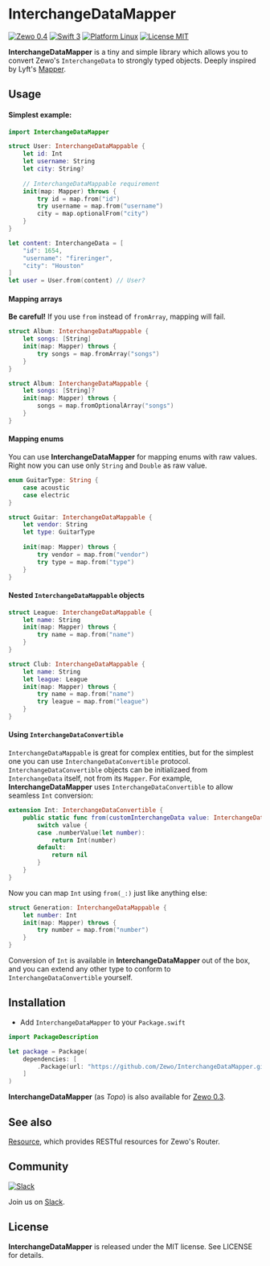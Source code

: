 # InterchangeDataMapper
[![Zewo 0.4][zewo-badge]](http://zewo.io)
[![Swift 3][swift-badge]](https://swift.org)
[![Platform Linux][platforms-badge]](https://swift.org)
[![License MIT][mit-badge]](https://tldrlegal.com/license/mit-license)

**InterchangeDataMapper** is a tiny and simple library which allows you to convert Zewo's `InterchangeData` to strongly typed objects. Deeply inspired by Lyft's [Mapper][mapper-url].

## Usage
#### Simplest example:

``` swift
import InterchangeDataMapper

struct User: InterchangeDataMappable {
    let id: Int
    let username: String
    let city: String?
    
    // InterchangeDataMappable requirement
    init(map: Mapper) throws {
        try id = map.from("id")
        try username = map.from("username")
        city = map.optionalFrom("city")
    }
}

let content: InterchangeData = [
    "id": 1654,
    "username": "fireringer",
    "city": "Houston"
]
let user = User.from(content) // User?
```

#### Mapping arrays
**Be careful!** If you use `from` instead of `fromArray`, mapping will fail.

```swift
struct Album: InterchangeDataMappable {
    let songs: [String]
    init(map: Mapper) throws {
        try songs = map.fromArray("songs")
    }
}
```

```swift
struct Album: InterchangeDataMappable {
    let songs: [String]?
    init(map: Mapper) throws {
        songs = map.fromOptionalArray("songs")
    }
}
```

#### Mapping enums
You can use **InterchangeDataMapper** for mapping enums with raw values. Right now you can use only `String` and `Double` as raw value.

```swift
enum GuitarType: String {
    case acoustic
    case electric
}

struct Guitar: InterchangeDataMappable {
    let vendor: String
    let type: GuitarType
    
    init(map: Mapper) throws {
        try vendor = map.from("vendor")
        try type = map.from("type")
    }
}
```

#### Nested `InterchangeDataMappable` objects

```swift
struct League: InterchangeDataMappable {
    let name: String
    init(map: Mapper) throws {
        try name = map.from("name")
    }
}

struct Club: InterchangeDataMappable {
    let name: String
    let league: League
    init(map: Mapper) throws {
        try name = map.from("name")
        try league = map.from("league")
    }
}
```

#### Using `InterchangeDataConvertible`
`InterchangeDataMappable` is great for complex entities, but for the simplest one you can use `InterchangeDataConvertible` protocol. `InterchangeDataConvertible` objects can be initializaed from `InterchangeData` itself, not from its `Mapper`. For example, **InterchangeDataMapper** uses `InterchangeDataConvertible` to allow seamless `Int` conversion:

```swift
extension Int: InterchangeDataConvertible {
    public static func from(customInterchangeData value: InterchangeData) -> Int? {
        switch value {
        case .numberValue(let number):
            return Int(number)
        default:
            return nil
        }
    }
}
```

Now you can map `Int` using `from(_:)` just like anything else:

```swift
struct Generation: InterchangeDataMappable {
    let number: Int
    init(map: Mapper) throws {
        try number = map.from("number")
    }
}
```

Conversion of `Int` is available in **InterchangeDataMapper** out of the box, and you can extend any other type to conform to `InterchangeDataConvertible` yourself.

## Installation
- Add `InterchangeDataMapper` to your `Package.swift`

```swift
import PackageDescription

let package = Package(
    dependencies: [
        .Package(url: "https://github.com/Zewo/InterchangeDataMapper.git", majorVersion: 0, minor: 4),
    ]
)
```

**InterchangeDataMapper** (as *Topo*) is also available for [Zewo 0.3][topo-0.3].

## See also
[Resource][resource-url], which provides RESTful resources for Zewo's Router.

## Community

[![Slack](http://s13.postimg.org/ybwy92ktf/Slack.png)](http://slack.zewo.io)

Join us on [Slack](http://slack.zewo.io).

## License
**InterchangeDataMapper** is released under the MIT license. See LICENSE for details.

[zewo-badge]: https://img.shields.io/badge/Zewo-0.4-FF7565.svg?style=flat
[swift-badge]: https://img.shields.io/badge/Swift-3.0-orange.svg?style=flat
[mapper-url]: https://github.com/lyft/mapper
[interchange-data-url]: https://github.com/Zewo/InterchangeData
[resource-url]: https://github.com/paulofaria/Resource
[cont-neg-mid-url]: https://github.com/Zewo/ContentNegotiationMiddleware
[mit-badge]: https://img.shields.io/badge/License-MIT-blue.svg?style=flat
[platforms-badge]: https://img.shields.io/badge/Platform-Linux-lightgray.svg?style=flat
[topo-0.3]: https://github.com/Zewo/Topo/tree/zewo0.3
